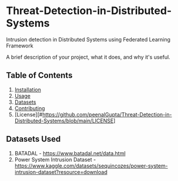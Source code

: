 # Threat-Detection-in-Distributed-Systems
Intrusion detection in Distributed Systems using Federated Learning Framework

A brief description of your project, what it does, and why it's useful.

## Table of Contents
1. [Installation](#installation)
2. [Usage](#usage)
3. [Datasets](#datasets)
4. [Contributing](#contributing)
5. [License][#https://github.com/peenalGupta/Threat-Detection-in-Distributed-Systems/blob/main/LICENSE]

## Datasets Used

1. BATADAL - https://www.batadal.net/data.html
2. Power System Intrusion Dataset - https://www.kaggle.com/datasets/sequincozes/power-system-intrusion-dataset?resource=download



